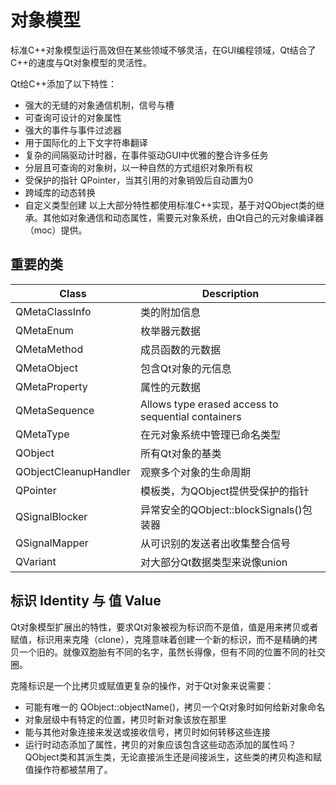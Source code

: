# 对象模型
标准C++对象模型运行高效但在某些领域不够灵活，在GUI编程领域，Qt结合了C++的速度与Qt对象模型的灵活性。

Qt给C++添加了以下特性：
+ 强大的无缝的对象通信机制，信号与槽
+ 可查询可设计的对象属性
+ 强大的事件与事件过滤器
+ 用于国际化的上下文字符串翻译
+ 复杂的间隔驱动计时器，在事件驱动GUI中优雅的整合许多任务
+ 分层且可查询的对象树，以一种自然的方式组织对象所有权
+ 受保护的指针 QPointer，当其引用的对象销毁后自动置为0
+ 跨域库的动态转换
+ 自定义类型创建
以上大部分特性都使用标准C++实现，基于对QObject类的继承。其他如对象通信和动态属性，需要元对象系统，由Qt自己的元对象编译器（moc）提供。

## 重要的类
|Class|Description|
|---|---|
|QMetaClassInfo|类的附加信息|
|QMetaEnum|枚举器元数据|
|QMetaMethod|成员函数的元数据|
|QMetaObject|包含Qt对象的元信息|
|QMetaProperty|属性的元数据|
|QMetaSequence|Allows type erased access to sequential containers|
|QMetaType|在元对象系统中管理已命名类型|
|QObject|所有Qt对象的基类|
|QObjectCleanupHandler|观察多个对象的生命周期|
|QPointer|模板类，为QObject提供受保护的指针|
|QSignalBlocker|异常安全的QObject::blockSignals()包装器|
|QSignalMapper|从可识别的发送者出收集整合信号|
|QVariant|对大部分Qt数据类型来说像union|

## 标识 Identity 与 值 Value
Qt对象模型扩展出的特性，要求Qt对象被视为标识而不是值，值是用来拷贝或者赋值，标识用来克隆（clone），克隆意味着创建一个新的标识，而不是精确的拷贝一个旧的。就像双胞胎有不同的名字，虽然长得像，但有不同的位置不同的社交圈。

克隆标识是一个比拷贝或赋值更复杂的操作，对于Qt对象来说需要：
+ 可能有唯一的 QObject::objectName()，拷贝一个Qt对象时如何给新对象命名
+ 对象层级中有特定的位置，拷贝时新对象该放在那里
+ 能与其他对象连接来发送或接收信号，拷贝时如何转移这些连接
+ 运行时动态添加了属性，拷贝的对象应该包含这些动态添加的属性吗？
QObject类和其派生类，无论直接派生还是间接派生，这些类的拷贝构造和赋值操作符都被禁用了。
